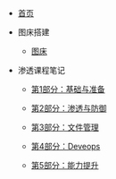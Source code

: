 * [首页](README)
* 图床搭建
  * [图床](渗透课程笔记/图床.md)

* 渗透课程笔记
  * [第1部分：基础与准备](渗透课程笔记/第1部分：基础与准备/2Linux操作系统/章节1-计算机体系结构/课时1-1.1-计算机发展历史.md)
  
  * [第2部分：渗透与防御](渗透课程笔记/第2部分：渗透与防御/9信息收集/信息收集.md)

  * [第3部分：文件管理](渗透课程笔记/第3部分：文件管理/44等级保护/等级保护.md)

  * [第4部分：Deveops](渗透课程笔记/第4部分：Deveops/50Nginx基础应用实战/Nginx基础应用实战01课程大纲与安装部署.md)

  * [第5部分：能力提升](渗透课程笔记/第5部分：能力提升/58JavaScript入门/第1章-JavaScrip基础入门.md)
